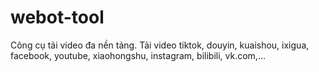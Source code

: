 # webot-tool
Công cụ tải video đa nền tảng. Tải video tiktok, douyin, kuaishou, ixigua, facebook, youtube, xiaohongshu, instagram,  bilibili, vk.com,...
